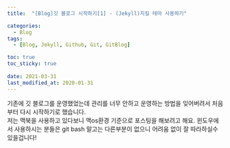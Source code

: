 ```yaml
---
title:  "[Blog]깃 블로그 시작하기[1] - (Jekyll)지킬 테마 사용하기"

categories:
  - Blog
tags:
  - [Blog, Jekyll, Github, Git, GitBlog]

toc: true
toc_sticky: true
 
date: 2021-03-31
last_modified_at: 2020-01-31
---
```


기존에 깃 블로그를 운영했었는데 관리를 너무 안하고 운영하는 방법을 잊어버려서 처음부터 다시 시작하기로 했습니다.</br>
저는 맥북을 사용하고 있다보니 맥os환경 기준으로 포스팅을 해보려고 해요. 윈도우에서 사용하시는 분들은 git bash 말고는 다른부분이 없으니 어려움 없이 잘 따라하실수 있을겁니다!</br></br>



